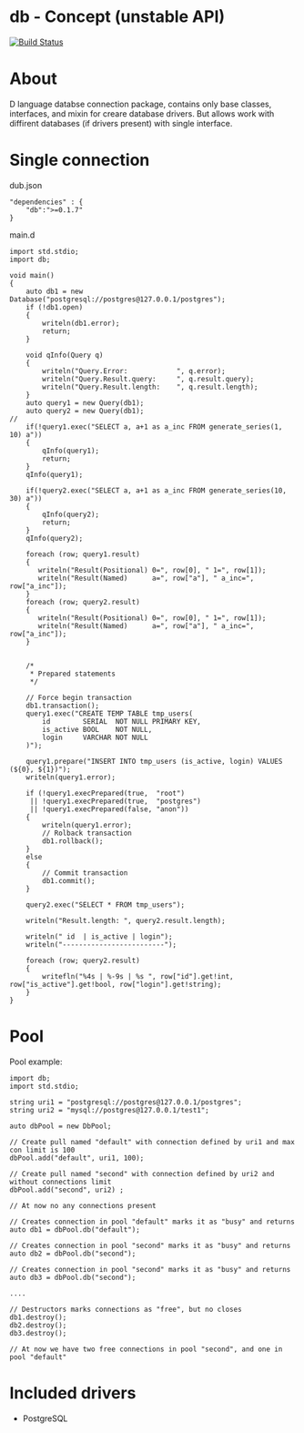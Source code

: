 db - Concept (unstable API)
=======================
[![Build Status](https://travis-ci.org/anton-dutov/db.svg?branch=master)](https://travis-ci.org/anton-dutov/db)


About
=====
D language databse connection package, contains only base classes, interfaces, and mixin for creare database drivers.
But allows work with diffirent databases (if drivers present) with single interface.

Single connection
=================
dub.json

    "dependencies" : {
        "db":">=0.1.7"
    }

main.d

    import std.stdio;
    import db;

    void main()
    {
        auto db1 = new Database("postgresql://postgres@127.0.0.1/postgres");
        if (!db1.open)
        {
            writeln(db1.error);
            return;
        } 

        void qInfo(Query q)
        {
            writeln("Query.Error:            ", q.error);
            writeln("Query.Result.query:     ", q.result.query);
            writeln("Query.Result.length:    ", q.result.length);
        }
        auto query1 = new Query(db1);
        auto query2 = new Query(db1);
    //
        if(!query1.exec("SELECT a, a+1 as a_inc FROM generate_series(1, 10) a"))
        {
            qInfo(query1);
            return;
        }
        qInfo(query1);

        if(!query2.exec("SELECT a, a+1 as a_inc FROM generate_series(10, 30) a")) 
        {
            qInfo(query2);
            return;
        }
        qInfo(query2);
        
        foreach (row; query1.result)
        {
           writeln("Result(Positional) 0=", row[0], " 1=", row[1]);
           writeln("Result(Named)      a=", row["a"], " a_inc=", row["a_inc"]);
        }
        foreach (row; query2.result)
        {
           writeln("Result(Positional) 0=", row[0], " 1=", row[1]);
           writeln("Result(Named)      a=", row["a"], " a_inc=", row["a_inc"]);
        }

        
        /*
         * Prepared statements
         */

        // Force begin transaction
        db1.transaction();
        query1.exec("CREATE TEMP TABLE tmp_users(
            id        SERIAL  NOT NULL PRIMARY KEY,
            is_active BOOL    NOT NULL,
            login     VARCHAR NOT NULL
        )");
        
        query1.prepare("INSERT INTO tmp_users (is_active, login) VALUES (${0}, ${1})");
        writeln(query1.error);
        
        if (!query1.execPrepared(true,  "root")
         || !query1.execPrepared(true,  "postgres")
         || !query1.execPrepared(false, "anon"))
        {
            writeln(query1.error);
            // Rolback transaction
            db1.rollback();
        }
        else
        {
            // Commit transaction
            db1.commit();
        }

        query2.exec("SELECT * FROM tmp_users");

        writeln("Result.length: ", query2.result.length);

        writeln(" id  | is_active | login");
        writeln("-------------------------");

        foreach (row; query2.result)
        {
            writefln("%4s | %-9s | %s ", row["id"].get!int, row["is_active"].get!bool, row["login"].get!string);
        }
    }


Pool
====
Pool example:

    import db;
    import std.stdio;

    string uri1 = "postgresql://postgres@127.0.0.1/postgres";
    string uri2 = "mysql://postgres@127.0.0.1/test1";

    auto dbPool = new DbPool;

    // Create pull named "default" with connection defined by uri1 and max con limit is 100
    dbPool.add("default", uri1, 100);

    // Create pull named "second" with connection defined by uri2 and without connections limit
    dbPool.add("second", uri2) ;

    // At now no any connections present

    // Creates connection in pool "default" marks it as "busy" and returns
    auto db1 = dbPool.db("default");

    // Creates connection in pool "second" marks it as "busy" and returns
    auto db2 = dbPool.db("second");

    // Creates connection in pool "second" marks it as "busy" and returns
    auto db3 = dbPool.db("second");

    ....

    // Destructors marks connections as "free", but no closes
    db1.destroy();
    db2.destroy();
    db3.destroy();

    // At now we have two free connections in pool "second", and one in pool "default"

Included drivers
================

* PostgreSQL

